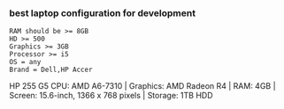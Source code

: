 ### best laptop configuration for development

    RAM should be >= 8GB
    HD >= 500
    Graphics >= 3GB
    Processor >= i5
    OS = any
    Brand = Dell,HP Accer

HP 255 G5
CPU: AMD A6-7310 | Graphics: AMD Radeon R4 | RAM: 4GB | Screen: 15.6-inch, 1366 x 768 pixels | Storage: 1TB HDD
